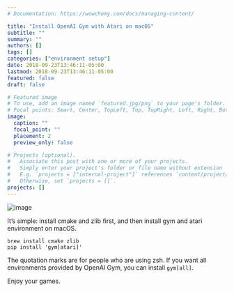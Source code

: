 ```yaml
---
# Documentation: https://wowchemy.com/docs/managing-content/

title: "Install OpenAI Gym with Atari on macOS"
subtitle: ""
summary: ""
authors: []
tags: []
categories: ["environment setup"]
date: 2018-09-23T13:46:11-05:00
lastmod: 2018-09-23T13:46:11-05:00
featured: false
draft: false

# Featured image
# To use, add an image named `featured.jpg/png` to your page's folder.
# Focal points: Smart, Center, TopLeft, Top, TopRight, Left, Right, BottomLeft, Bottom, BottomRight.
image:
  caption: ""
  focal_point: ""
  placement: 2
  preview_only: false

# Projects (optional).
#   Associate this post with one or more of your projects.
#   Simply enter your project's folder or file name without extension
#   E.g. `projects = ["internal-project"]` references `content/project/deep-learning/index.md`.
#   Otherwise, set `projects = []`.
projects: []
---
```


![image](https://miro.medium.com/max/1232/1*guXWQC5Qetu_WdmJwdpJ4w.png)

It’s simple: install cmake and zlib first, and then install gym and atari environment on macOS.

```[bash]
brew install cmake zlib
pip install 'gym[atari]'
```

The quotation marks are for people who are using zsh.
If you want all environments provided by OpenAI Gym, you can install `gym[all]`.

Enjoy your games.
